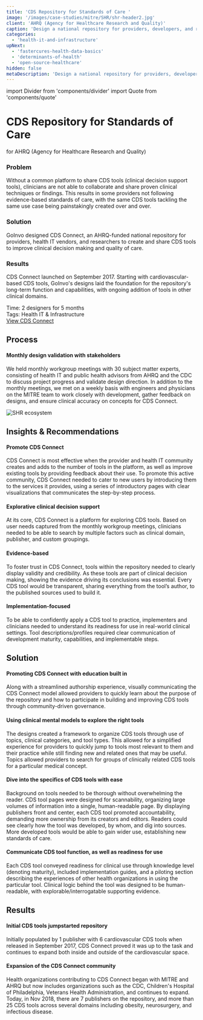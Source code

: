 ```yaml
---
title: 'CDS Repository for Standards of Care '
image: '/images/case-studies/mitre/SHR/shr-header2.jpg'
client: 'AHRQ (Agency for Healthcare Research and Quality)'
caption: 'Design a national repository for providers, developers, and researchers to disseminate and use implementable clinical decision support tools.'
categories:
  - 'health-it-and-infrastructure'
upNext:
  - 'fastercures-health-data-basics'
  - 'determinants-of-health'
  - 'open-source-healthcare'
hidden: false
metaDescription: 'Design a national repository for providers, developers, and researchers to disseminate and use implementable clinical decision support tools.'
---
```


import Divider from 'components/divider'
import Quote from 'components/quote'

# CDS Repository for Standards of Care

for AHRQ (Agency for Healthcare Research and Quality)

### Problem

<!-- prettier-ignore-start -->
Without a common platform to share CDS tools (clinical decision support tools), clinicians are not able to collaborate and share proven clinical techniques or findings. This results in some providers not following evidence-based standards of care, with the same CDS tools tackling the same use case being painstakingly created over and over.
<!-- prettier-ignore-end -->

### Solution

GoInvo designed CDS Connect, an AHRQ-funded national repository for providers, health IT vendors, and researchers to create and share CDS tools to improve clinical decision making and quality of care.

### Results

CDS Connect launched on September 2017. Starting with cardiovascular-based CDS tools, GoInvo's designs laid the foundation for the repository's long-term function and capabilities, with ongoing addition of tools in other clinical domains.

<span class="text--uppercase text--gray text--bold text--spacing text--md">Time:</span> 2 designers for 5 months
<br /><span class="text--uppercase text--gray text--bold text--spacing text--md">Tags:</span> Health IT & Infrastructure
<br />
<a href="https://cds.ahrq.gov/cdsconnect/" target="blank" rel="noopener noreferrer" class="button button--secondary button--lg margin-top--double margin-bottom--half margin-right--only-lg">View CDS Connect</a>

<Divider />

## Process

#### Monthly design validation with stakeholders

We held monthly workgroup meetings with 30 subject matter experts, consisting of health IT and public health advisors from AHRQ and the CDC to discuss project progress and validate design direction. In addition to the monthly meetings, we met on a weekly basis with engineers and physicians on the MITRE team to work closely with development, gather feedback on designs, and ensure clinical accuracy on concepts for CDS Connect.

![SHR ecosystem](/images/case-studies/mitre/SHR/shr-ecosystem2.jpg)

<Divider />

## Insights & Recommendations

#### Promote CDS Connect

CDS Connect is most effective when the provider and health IT community creates and adds to the number of tools in the platform, as well as improve existing tools by providing feedback about their use. To promote this active community, CDS Connect needed to cater to new users by introducing them to the services it provides, using a series of introductory pages with clear visualizations that communicates the step-by-step process.

#### Explorative clinical decision support

At its core, CDS Connect is a platform for exploring CDS tools. Based on user needs captured from the monthly workgroup meetings, clinicians needed to be able to search by multiple factors such as clinical domain, publisher, and custom groupings.

#### Evidence-based

To foster trust in CDS Connect, tools within the repository needed to clearly display validity and credibility. As these tools are part of clinical decision making, showing the evidence driving its conclusions was essential. Every CDS tool would be transparent, sharing everything from the tool’s author, to the published sources used to build it.

#### Implementation-focused

To be able to confidently apply a CDS tool to practice, implementers and clinicians needed to understand its readiness for use in real-world clinical settings. Tool descriptions/profiles required clear communication of development maturity, capabilities, and implementable steps.

<Divider />

## Solution

#### Promoting CDS Connect with education built in

Along with a streamlined authorship experience, visually communicating the CDS Connect model allowed providers to quickly learn about the purpose of the repository and how to participate in building and improving CDS tools through community-driven governance.

#### Using clinical mental models to explore the right tools

The designs created a framework to organize CDS tools through use of topics, clinical categories, and tool types. This allowed for a simplified experience for providers to quickly jump to tools most relevant to them and their practice while still finding new and related ones that may be useful. Topics allowed providers to search for groups of clinically related CDS tools for a particular medical concept.

#### Dive into the specifics of CDS tools with ease

Background on tools needed to be thorough without overwhelming the reader. CDS tool pages were designed for scannability, organizing large volumes of information into a single, human-readable page. By displaying publishers front and center, each CDS tool promoted accountability, demanding more ownership from its creators and editors. Readers could see clearly how the tool was developed, by whom, and dig into sources. More developed tools would be able to gain wider use, establishing new standards of care.

#### Communicate CDS tool function, as well as readiness for use

Each CDS tool conveyed readiness for clinical use through knowledge level (denoting maturity), included implementation guides, and a piloting section describing the experiences of other health organizations in using the particular tool. Clinical logic behind the tool was designed to be human-readable, with explorable/interrogatable supporting evidence.

<Divider />

## Results

#### Initial CDS tools jumpstarted repository

Initially populated by 1 publisher with 6 cardiovascular CDS tools when released in September 2017, CDS Connect proved it was up to the task and continues to expand both inside and outside of the cardiovascular space.

#### Expansion of the CDS Connect community

Health organizations contributing to CDS Connect began with MITRE and AHRQ but now includes organizations such as the CDC, Children's Hospital of Philadelphia, Veterans Health Administration, and continues to expand. Today, in Nov 2018, there are 7 publishers on the repository, and more than 25 CDS tools across several domains including obesity, neurosurgery, and infectious disease.
